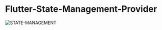 # Flutter-State-Management-Provider

![STATE-MANAGEMENT](https://user-images.githubusercontent.com/1903981/155880696-8096b3b6-aa48-4eaa-a3a3-187a9d036af9.jpg)
